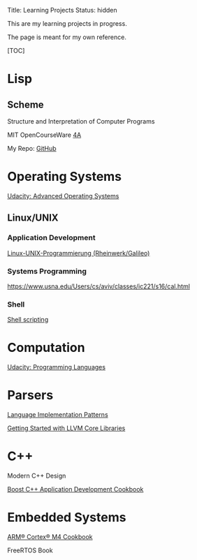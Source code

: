 Title: Learning Projects
Status: hidden

This are my learning projects in progress.

The page is meant for my own reference.


[TOC]

# Lisp

## Scheme

Structure and Interpretation of Computer Programs

MIT OpenCourseWare [4A](http://ocw.mit.edu/courses/electrical-engineering-and-computer-science/6-001-structure-and-interpretation-of-computer-programs-spring-2005/video-lectures/4a-pattern-matching-and-rule-based-substitution/)

My Repo: [GitHub](https://github.com/LukasWoodtli/SchemeCourse)

<!-- ## Common Lisp
[ELM Art](http://art2.ph-freiburg.de/Lisp-Kurs) -->



# Operating Systems
[Udacity: Advanced Operating Systems](https://classroom.udacity.com/courses/ud189/)

## Linux/UNIX

### Application Development

[Linux-UNIX-Programmierung (Rheinwerk/Galileo)](http://openbook.rheinwerk-verlag.de/linux_unix_programmierung/Kap02-002.htm#t2t310)

### Systems Programming

https://www.usna.edu/Users/cs/aviv/classes/ic221/s16/cal.html

### Shell

[Shell scripting](http://openbook.rheinwerk-verlag.de/shell_programmierung/)

# Computation

[Udacity: Programming Languages](https://classroom.udacity.com/courses/cs262)

# Parsers
[Language Implementation Patterns](https://pragprog.com/book/tpdsl/language-implementation-patterns)


[Getting Started with LLVM Core Libraries](https://www.packtpub.com/mapt/book/application_development/9781782166924/1/ch01lvl1sec10/Obtaining+prebuilt+packages)

# C++

Modern C++ Design

[Boost C++ Application Development Cookbook
](https://www.packtpub.com/mapt/book/All%20Books/9781849514880)

# Embedded Systems

[ARM® Cortex® M4 Cookbook](https://www.packtpub.com/mapt/book/hardware_and_creative/9781782176503/1/ch01lvl1sec10/Installing+uVision5)

FreeRTOS Book
